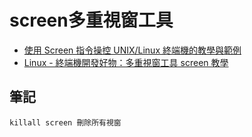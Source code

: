 # screen多重視窗工具

* [使用 Screen 指令操控 UNIX/Linux 終端機的教學與範例](https://blog.gtwang.org/linux/screen-command-examples-to-manage-linux-terminals/)
* [Linux - 終端機開發好物：多重視窗工具 screen 教學](https://mropengate.blogspot.com/2015/09/linux-screen.html)

## 筆記

```
killall screen 刪除所有視窗
```